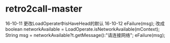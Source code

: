 # retro2call-master

16-10-11
更改LoadOperate中isHaveHead的默认
16-10-12
        eFailure(msg);
        改成
        boolean networkAvailable = LoadOperate.isNetworkAvailable(mContext);
        String msg = networkAvailable?t.getMessage():"请连接网络";
        eFailure(msg);

